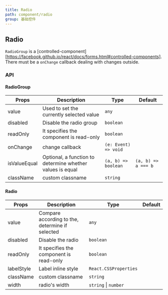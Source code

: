 ```yaml
---
title: Radio
path: component/radio
group: 基础控件
---
```


## Radio

`RadioGroup` is a [controlled-component][https://facebook.github.io/react/docs/forms.html#controlled-components]. There must be a `onChange` callback dealing with changes outside.

### API

#### RadioGroup

| Props        | Description                                               | Type                 | Default             |
| ------------ | --------------------------------------------------------- | -------------------- | ------------------- |
| value        | Used to set the currently selected value                  | `any`                |                     |
| disabled     | Disable the radio group                                   | `boolean`            |                     |
| readOnly     | It specifies the component is read-only                   | `boolean`            |                     |
| onChange     | change callback                                           | `(e: Event) => void` |                     |
| isValueEqual | Optional, a function to determine whether values is equal | `(a, b) => boolean`  | `(a, b) => a === b` |
| className    | custom classname                                          | `string`             |                     |

#### Radio

| Props      | Description                                     | Type                  | Default |
| ---------- | ----------------------------------------------- | --------------------- | ------- |
| value      | Compare according to the, determine if selected | `any`                 |         |
| disabled   | Disable the radio                               | `boolean`             |         |
| readOnly   | It specifies the component is read-only         | `boolean`             |         |
| labelStyle | Label inline style                              | `React.CSSProperties` |         |
| className  | custom classname                                | `string`              |         |
| width      | radio's width                                   | `string` \| `number`  |         |
